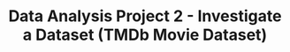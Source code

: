 #  <h1 style="text-align:center;">Data Analysis Project 2 - Investigate a Dataset (TMDb Movie Dataset)
</h1>
